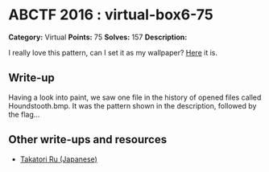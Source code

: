 # ABCTF 2016 : virtual-box6-75

**Category:** Virtual
**Points:** 75
**Solves:** 157
**Description:**

I really love this pattern, can I set it as my wallpaper? [Here](http://i.imgur.com/L7M8N4Y.png) it is.

## Write-up

Having a look into paint, we saw one file in the history of opened files called Houndstooth.bmp.
It was the pattern shown in the description, followed by the flag...


## Other write-ups and resources

* [Takatori Ru (Japanese)](http://yuelab82.hatenablog.com/entry/2016/07/24/042028)
